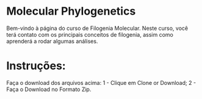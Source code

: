 # Molecular Phylogenetics
Bem-vindo à página do curso de Filogenia Molecular. Neste curso, você terá contato com os principais conceitos de filogenia, assim como aprenderá a rodar algumas análises.
# Instruções:
Faça o download dos arquivos acima:
  1 - Clique em Clone or Download;
  2 - Faça o Download no Formato Zip.


